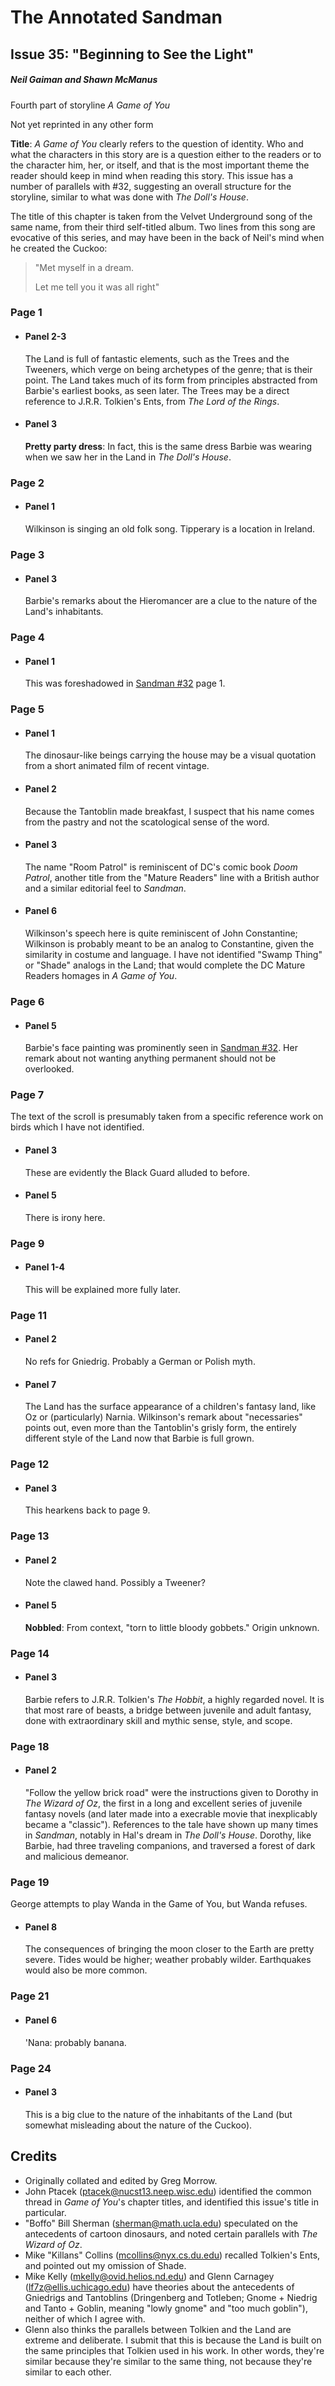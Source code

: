 # The Annotated Sandman

## Issue 35: "Beginning to See the Light"

##### Neil Gaiman and Shawn McManus

Fourth part of storyline _A Game of You_

Not yet reprinted in any other form

**Title**: _A Game of You_ clearly refers to the question of identity. Who and what the characters in this story are is a question either to the readers or to the character him, her, or itself, and that is the most important theme the reader should keep in mind when reading this story. This issue has a number of parallels with #32, suggesting an overall structure for the storyline, similar to what was done with _The Doll's House_.

The title of this chapter is taken from the Velvet Underground song of the same name, from their third self-titled album. Two lines from this song are evocative of this series, and may have been in the back of Neil's mind when he created the Cuckoo:

> "Met myself in a dream.
>
> Let me tell you it was all right"

### Page 1

- #### Panel 2-3

  The Land is full of fantastic elements, such as the Trees and the Tweeners, which verge on being archetypes of the genre; that is their point. The Land takes much of its form from principles abstracted from Barbie's earliest books, as seen later. The Trees may be a direct reference to J.R.R. Tolkien's Ents, from _The Lord of the Rings_.

- #### Panel 3

  **Pretty party dress**: In fact, this is the same dress Barbie was wearing when we saw her in the Land in _The Doll's House_.

### Page 2

- #### Panel 1

  Wilkinson is singing an old folk song. Tipperary is a location in Ireland.

### Page 3

- #### Panel 3

  Barbie's remarks about the Hieromancer are a clue to the nature of the Land's inhabitants.

### Page 4

- #### Panel 1

  This was foreshadowed in [Sandman #32](sandman.32.md) page 1.

### Page 5

- #### Panel 1

  The dinosaur-like beings carrying the house may be a visual quotation from a short animated film of recent vintage.

- #### Panel 2

  Because the Tantoblin made breakfast, I suspect that his name comes from the pastry and not the scatological sense of the word.

- #### Panel 3

  The name "Room Patrol" is reminiscent of DC's comic book _Doom Patrol_, another title from the "Mature Readers" line with a British author and a similar editorial feel to _Sandman_.

- #### Panel 6

  Wilkinson's speech here is quite reminiscent of John Constantine; Wilkinson is probably meant to be an analog to Constantine, given the similarity in costume and language. I have not identified "Swamp Thing" or "Shade" analogs in the Land; that would complete the DC Mature Readers homages in _A Game of You_.

### Page 6

- #### Panel 5

  Barbie's face painting was prominently seen in [Sandman #32](sandman.32.md).
  Her remark about not wanting anything permanent should not be overlooked.

### Page 7

The text of the scroll is presumably taken from a specific reference work on birds which I have not identified.

- #### Panel 3

  These are evidently the Black Guard alluded to before.

- #### Panel 5

  There is irony here.

### Page 9

- #### Panel 1-4

  This will be explained more fully later.

### Page 11

- #### Panel 2

  No refs for Gniedrig. Probably a German or Polish myth.

- #### Panel 7

  The Land has the surface appearance of a children's fantasy land, like Oz or (particularly) Narnia. Wilkinson's remark about "necessaries" points out, even more than the Tantoblin's grisly form, the entirely different style of the Land now that Barbie is full grown.

### Page 12

- #### Panel 3

  This hearkens back to page 9.

### Page 13

- #### Panel 2

  Note the clawed hand. Possibly a Tweener?

- #### Panel 5

  **Nobbled**: From context, "torn to little bloody gobbets." Origin unknown.

### Page 14

- #### Panel 3

  Barbie refers to J.R.R. Tolkien's _The Hobbit_, a highly regarded novel. It is that most rare of beasts, a bridge between juvenile and adult fantasy, done with extraordinary skill and mythic sense, style, and scope.

### Page 18

- #### Panel 2

  "Follow the yellow brick road" were the instructions given to Dorothy in _The Wizard of Oz_, the first in a long and excellent series of juvenile fantasy novels (and later made into a execrable movie that inexplicably became a "classic"). References to the tale have shown up many times in _Sandman_, notably in Hal's dream in _The Doll's House_. Dorothy, like Barbie, had three traveling companions, and traversed a forest of dark and malicious demeanor.

### Page 19

George attempts to play Wanda in the Game of You, but Wanda refuses.

- #### Panel 8

  The consequences of bringing the moon closer to the Earth are pretty severe. Tides would be higher; weather probably wilder. Earthquakes would also be more common.

### Page 21

- #### Panel 6

  'Nana: probably banana.

### Page 24

- #### Panel 3

  This is a big clue to the nature of the inhabitants of the Land (but somewhat misleading about the nature of the Cuckoo).

## Credits

- Originally collated and edited by Greg Morrow.
- John Ptacek (ptacek@nucst13.neep.wisc.edu) identified the common thread in _Game of You_'s chapter titles, and identified this issue's title in particular.
- "Boffo" Bill Sherman (sherman@math.ucla.edu) speculated on the antecedents of cartoon dinosaurs, and noted certain parallels with _The Wizard of Oz_.
- Mike "Killans" Collins (mcollins@nyx.cs.du.edu) recalled Tolkien's Ents, and pointed out my omission of Shade.
- Mike Kelly (mkelly@ovid.helios.nd.edu) and Glenn Carnagey (lf7z@ellis.uchicago.edu) have theories about the antecedents of Gniedrigs and Tantoblins (Dringenberg and Totleben; Gnome + Niedrig and Tanto + Goblin, meaning "lowly gnome" and "too much goblin"), neither of which I agree with.
- Glenn also thinks the parallels between Tolkien and the Land are extreme and deliberate. I submit that this is because the Land is built on the same principles that Tolkien used in his work. In other words, they're similar because they're similar to the same thing, not because they're similar to each other.

